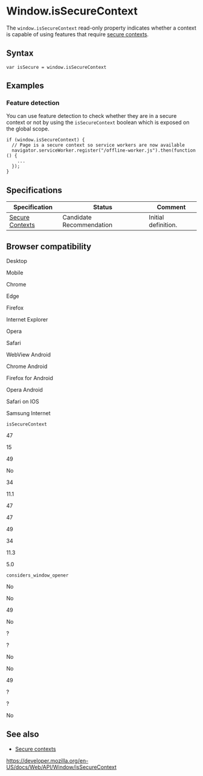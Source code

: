 Window.isSecureContext
======================

The `window.isSecureContext` read-only property indicates whether a context is capable of using features that require [secure contexts](https://developer.mozilla.org/en-US/docs/Web/Security/Secure_Contexts).

Syntax
------

    var isSecure = window.isSecureContext

Examples
--------

### Feature detection

You can use feature detection to check whether they are in a secure context or not by using the `isSecureContext` boolean which is exposed on the global scope.

    if (window.isSecureContext) {
      // Page is a secure context so service workers are now available
      navigator.serviceWorker.register("/offline-worker.js").then(function () {
        ...
      });
    }

Specifications
--------------

<table><thead><tr class="header"><th>Specification</th><th>Status</th><th>Comment</th></tr></thead><tbody><tr class="odd"><td><a href="https://w3c.github.io/webappsec-secure-contexts/">Secure Contexts</a></td><td><span class="spec-cr">Candidate Recommendation</span></td><td>Initial definition.</td></tr></tbody></table>

Browser compatibility
---------------------

Desktop

Mobile

Chrome

Edge

Firefox

Internet Explorer

Opera

Safari

WebView Android

Chrome Android

Firefox for Android

Opera Android

Safari on IOS

Samsung Internet

`isSecureContext`

47

15

49

No

34

11.1

47

47

49

34

11.3

5.0

`considers_window_opener`

No

No

49

No

?

?

No

No

49

?

?

No

See also
--------

-   [Secure contexts](https://developer.mozilla.org/en-US/docs/Web/Security/Secure_Contexts)

<a href="https://developer.mozilla.org/en-US/docs/Web/API/Window/isSecureContext" class="_attribution-link">https://developer.mozilla.org/en-US/docs/Web/API/Window/isSecureContext</a>
